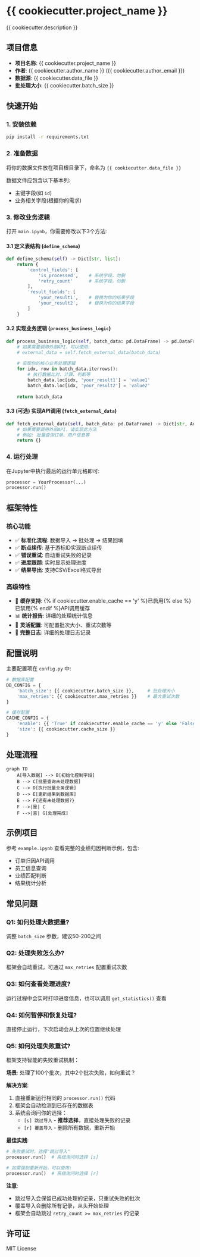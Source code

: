# {{ cookiecutter.project_name }}

{{ cookiecutter.description }}

## 项目信息

- **项目名称**: {{ cookiecutter.project_name }}
- **作者**: {{ cookiecutter.author_name }} ({{ cookiecutter.author_email }})
- **数据源**: {{ cookiecutter.data_file }}
- **批处理大小**: {{ cookiecutter.batch_size }}

## 快速开始

### 1. 安装依赖

```bash
pip install -r requirements.txt
```

### 2. 准备数据

将你的数据文件放在项目根目录下，命名为 `{{ cookiecutter.data_file }}`

数据文件应包含以下基本列:
- 主键字段(如 `id`)  
- 业务相关字段(根据你的需求)

### 3. 修改业务逻辑

打开 `main.ipynb`，你需要修改以下3个方法:

#### 3.1 定义表结构 (`define_schema`)

```python
def define_schema(self) -> Dict[str, list]:
    return {
        'control_fields': [
            'is_processed',    # 系统字段，勿删
            'retry_count'      # 系统字段，勿删
        ],
        'result_fields': [
            'your_result1',    # 替换为你的结果字段
            'your_result2',    # 替换为你的结果字段
        ]
    }
```

#### 3.2 实现业务逻辑 (`process_business_logic`)

```python  
def process_business_logic(self, batch_data: pd.DataFrame) -> pd.DataFrame:
    # 如果需要调用外部API，可以使用:
    # external_data = self.fetch_external_data(batch_data)
    
    # 实现你的核心业务处理逻辑
    for idx, row in batch_data.iterrows():
        # 执行数据比对、计算、判断等
        batch_data.loc[idx, 'your_result1'] = 'value1'
        batch_data.loc[idx, 'your_result2'] = 'value2'
    
    return batch_data
```

#### 3.3 (可选) 实现API调用 (`fetch_external_data`)

```python
def fetch_external_data(self, batch_data: pd.DataFrame) -> Dict[str, Any]:
    # 如果需要调用外部API，请实现此方法
    # 例如: 批量查询订单、用户信息等
    return {}
```

### 4. 运行处理

在Jupyter中执行最后的运行单元格即可:

```python
processor = YourProcessor(...)
processor.run()
```

## 框架特性

### 核心功能
- ✅ **标准化流程**: 数据导入 → 批处理 → 结果回填
- ✅ **断点续传**: 基于游标ID实现断点续传
- ✅ **错误重试**: 自动重试失败的记录
- ✅ **进度跟踪**: 实时显示处理进度
- ✅ **结果导出**: 支持CSV/Excel格式导出

### 高级特性
- 🚀 **缓存支持**: {% if cookiecutter.enable_cache == 'y' %}已启用{% else %}已禁用{% endif %}API调用缓存
- 📊 **统计报告**: 详细的处理统计信息
- 🔧 **灵活配置**: 可配置批次大小、重试次数等
- 📝 **完整日志**: 详细的处理日志记录

## 配置说明

主要配置项在 `config.py` 中:

```python
# 数据库配置
DB_CONFIG = {
    'batch_size': {{ cookiecutter.batch_size }},     # 批处理大小
    'max_retries': {{ cookiecutter.max_retries }}    # 最大重试次数
}

# 缓存配置
CACHE_CONFIG = {
    'enable': {{ 'True' if cookiecutter.enable_cache == 'y' else 'False' }},
    'size': {{ cookiecutter.cache_size }}
}
```

## 处理流程

```mermaid
graph TD
    A[导入数据] --> B[初始化控制字段]
    B --> C[批量查询未处理数据]
    C --> D[执行批量业务逻辑]
    D --> E[更新结果到数据库]
    E --> F{还有未处理数据?}
    F -->|是| C
    F -->|否| G[处理完成]
```

## 示例项目

参考 `example.ipynb` 查看完整的业绩归因判断示例，包含:

- 订单归因API调用
- 员工信息查询  
- 业绩匹配判断
- 结果统计分析

## 常见问题

### Q1: 如何处理大数据量?
调整 `batch_size` 参数，建议50-200之间

### Q2: 处理失败怎么办?
框架会自动重试，可通过 `max_retries` 配置重试次数

### Q3: 如何查看处理进度?
运行过程中会实时打印进度信息，也可以调用 `get_statistics()` 查看

### Q4: 如何暂停和恢复处理?
直接停止运行，下次启动会从上次的位置继续处理

### Q5: 如何处理失败重试?
框架支持智能的失败重试机制：

**场景**: 处理了100个批次，其中2个批次失败，如何重试？

**解决方案**:
1. 直接重新运行相同的 `processor.run()` 代码
2. 框架会自动检测到已存在的数据表
3. 系统会询问你的选择：
   - `[s] 跳过导入` - **推荐选择**，直接处理失败的记录
   - `[r] 覆盖导入` - 删除所有数据，重新开始

**最佳实践**:
```python
# 失败重试时，选择"跳过导入"
processor.run()  # 系统询问时选择 [s]

# 如需强制重新开始，可以使用:
processor.run()  # 系统询问时选择 [r]
```

**注意**: 
- 跳过导入会保留已成功处理的记录，只重试失败的批次
- 覆盖导入会删除所有记录，从头开始处理
- 框架会自动跳过 `retry_count >= max_retries` 的记录

## 许可证

MIT License